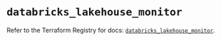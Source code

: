 # `databricks_lakehouse_monitor`

Refer to the Terraform Registry for docs: [`databricks_lakehouse_monitor`](https://registry.terraform.io/providers/databricks/databricks/1.43.0/docs/resources/lakehouse_monitor).
